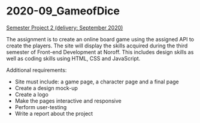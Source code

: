 # 2020-09_GameofDice

[Semester Project 2 (delivery: September 2020)](http://tinamary.com/noroff/semester-project-02)

The assignment is to create an online board game using the assigned API to create the players.
The site will display the skills acquired during the third semester of Front-end Development at Noroff. 
This includes design skills as well as coding skills using HTML, CSS and JavaScript.

Additional requirements:
  - Site must include: a game page, a character page and a final page
  - Create a design mock-up
  - Create a logo
  - Make the pages interactive and responsive
  - Perform user-testing 
  - Write a report about the project
